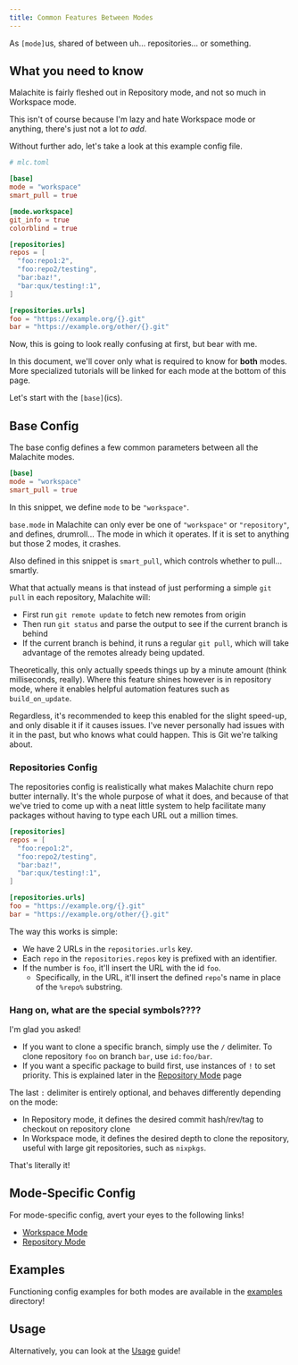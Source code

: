 ```yaml
---
title: Common Features Between Modes
---
```


As `[mode]`us, shared of between uh… repositories… or something.

## What you need to know
Malachite is fairly fleshed out in Repository mode, and not so much in Workspace mode.

This isn't of course because I'm lazy and hate Workspace mode or anything, there's just not
a lot *to add*.

Without further ado, let's take a look at this example config file.

```toml
# mlc.toml

[base]
mode = "workspace"
smart_pull = true

[mode.workspace]
git_info = true
colorblind = true

[repositories]
repos = [
  "foo:repo1:2",
  "foo:repo2/testing",
  "bar:baz!",
  "bar:qux/testing!:1",
]

[repositories.urls]
foo = "https://example.org/{}.git"
bar = "https://example.org/other/{}.git"
```

Now, this is going to look really confusing at first, but bear with me. 

In this document, we'll cover only what is required to know for **both** modes.
More specialized tutorials will be linked for each mode at the bottom of this page.

Let's start with the `[base]`(ics).


## Base Config
The base config defines a few common parameters between all the Malachite modes.

```toml
[base]
mode = "workspace"
smart_pull = true
```

In this snippet, we define `mode` to be `"workspace"`.

`base.mode` in Malachite can only ever be one of `"workspace"` or `"repository"`, and defines, drumroll…
The mode in which it operates. If it is set to anything but those 2 modes, it crashes.

Also defined in this snippet is `smart_pull`, which controls whether to pull… smartly.

What that actually means is that instead of just performing a simple `git pull` in each repository, Malachite
will:

- First run `git remote update` to fetch new remotes from origin 
- Then run `git status` and parse the output to see if the current branch is behind
- If the current branch is behind, it runs a regular `git pull`, which will take advantage of the remotes
  already being updated. 

Theoretically, this only actually speeds things up by a minute amount (think milliseconds, really). Where this feature shines however is in repository mode,
where it enables helpful automation features such as `build_on_update`.

Regardless, it's recommended to keep this enabled for the slight speed-up, and only disable it if it causes issues.
I've never personally had issues with it in the past, but who knows what could happen. This is Git we're talking about.


### Repositories Config 

The repositories config is realistically what makes Malachite churn repo butter internally. It's the whole
purpose of what it does, and because of that we've tried to come up with a neat little system to help
facilitate many packages without having to type each URL out a million times.

```toml
[repositories]
repos = [
  "foo:repo1:2",
  "foo:repo2/testing",
  "bar:baz!",
  "bar:qux/testing!:1",
]

[repositories.urls]
foo = "https://example.org/{}.git"
bar = "https://example.org/other/{}.git"
```

The way this works is simple: 
- We have 2 URLs in the `repositories.urls` key.
- Each `repo` in the `repositories.repos` key is prefixed with an identifier.
- If the number is `foo`, it'll insert the URL with the id `foo`.
  - Specifically, in the URL, it'll insert the defined `repo`'s name in place of the `%repo%` substring.

### Hang on, what are the special symbols????

I'm glad you asked!
- If you want to clone a specific branch, simply use the `/` delimiter. To clone repository `foo` on branch `bar`, use `id:foo/bar`.
- If you want a specific package to build first, use instances of `!` to set priority. This is explained later in the [Repository Mode](REPOSITORY_MODE.md) page

The last `:` delimiter is entirely optional, and behaves differently depending on the mode:
- In Repository mode, it defines the desired commit hash/rev/tag to checkout on repository clone
- In Workspace mode, it defines the desired depth to clone the repository, useful with large git repositories, such as `nixpkgs`.

That's literally it!


## Mode-Specific Config

For mode-specific config, avert your eyes to the following links!

- [Workspace Mode](WORKSPACE_MODE.md)
- [Repository Mode](REPOSITORY_MODE.md)

## Examples

Functioning config examples for both modes are available in the [examples](../examples) directory!

## Usage 

Alternatively, you can look at the [Usage](USAGE.md) guide!

